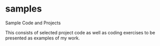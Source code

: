 samples
=======

Sample Code and Projects

This consists of selected project code as well as coding exercises to be presented as examples of my work.
